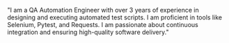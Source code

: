 <p>"I am a QA Automation Engineer with over 3 years of experience in designing and executing automated test scripts.
  I am proficient in tools like Selenium, Pytest, and Requests. 
  I am passionate about continuous integration and ensuring high-quality software delivery."</p>
